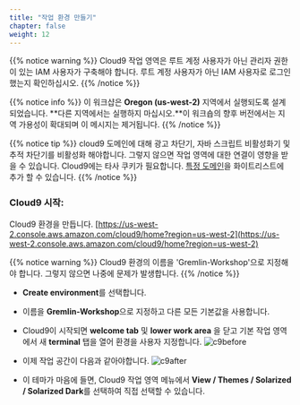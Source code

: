 ```yaml
---
title: "작업 환경 만들기"
chapter: false
weight: 12
---
```


{{% notice warning %}}
Cloud9 작업 영역은 루트 계정 사용자가 아닌 관리자 권한이 있는 IAM 사용자가 구축해야 합니다. 루트 계정 사용자가 아닌 IAM 사용자로 로그인했는지 확인하십시오.
{{% /notice %}}

{{% notice info %}}
이 워크샵은 **Oregon (us-west-2)** 지역에서 실행되도록 설계되었습니다. **다른 지역에서는 실행하지 마십시오.**이 워크숍의 향후 버전에서는 지역 가용성이 확대되며 이 메시지는 제거됩니다.
{{% /notice %}}

{{% notice tip %}}
cloud9 도메인에 대해 광고 차단기, 자바 스크립트 비활성화기 및 추적 차단기를 비활성화 해야합니다. 그렇지 않으면 작업 영역에 대한 연결이 영향을 받을 수 있습니다.
Cloud9에는 타사 쿠키가 필요합니다. [특정 도메인](https://docs.aws.amazon.com/cloud9/latest/user-guide/troubleshooting.html#troubleshooting-env-loading)을 화이트리스트에 추가 할 수 있습니다.
{{% /notice %}}

### Cloud9 시작:
Cloud9 환경을 만듭니다. [https://us-west-2.console.aws.amazon.com/cloud9/home?region=us-west-2](https://us-west-2.console.aws.amazon.com/cloud9/home?region=us-west-2)

{{% notice warning %}}
Cloud9 환경의 이름을 'Gremlin-Workshop'으로 지정해야 합니다. 그렇지 않으면 나중에 문제가 발생합니다.
{{% /notice %}}

- **Create environment**를 선택합니다.
- 이름을 **Gremlin-Workshop**으로 지정하고 다른 모든 기본값을 사용합니다.
- Cloud9이 시작되면 **welcome tab** 및 **lower work area** 을 닫고 기본 작업 영역에서 새 **terminal** 탭을 열어 환경을 사용자 지정합니다.
![c9before](/images/c9before.png)

- 이제 작업 공간이 다음과 같아야합니다.
![c9after](/images/c9after.png)

- 이 테마가 마음에 들면, Cloud9 작업 영역 메뉴에서 **View / Themes / Solarized / Solarized Dark**를 선택하여 직접 선택할 수 있습니다.

